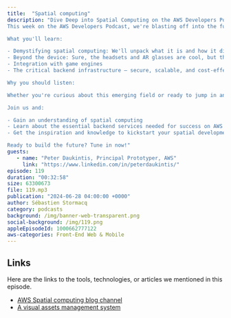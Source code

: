 ```yaml
---
title:  "Spatial computing"
description: "Dive Deep into Spatial Computing on the AWS Developers Podcast
This week on the AWS Developers Podcast, we're blasting off into the future with a deep dive into spatial computing!

What you'll learn:

- Demystifying spatial computing: We'll unpack what it is and how it differs from traditional mobile development.
- Beyond the device: Sure, the headsets and AR glasses are cool, but that's just the tip of the iceberg. We'll explore the hidden world that powers spatial experiences: 3D object creation, storage, and display
- Integration with game engines
- The critical backend infrastructure – secure, scalable, and cost-effective

Why you should listen:

Whether you're curious about this emerging field or ready to jump in and develop your own spatial app, this episode is your one-stop shop!

Join us and:

- Gain an understanding of spatial computing
- Learn about the essential backend services needed for success on AWS
- Get the inspiration and knowledge to kickstart your spatial development journey

Ready to build the future? Tune in now!"
guests:
   - name: "Peter Daukintis, Principal Prototyper, AWS"
     link: "https://www.linkedin.com/in/peterdaukintis/"
episode: 119
duration: "00:32:58" 
size: 63300673
file: 119.mp3
publication: "2024-06-28 04:00:00 +0000"
author: Sébastien Stormacq
category: podcasts
background: /img/banner-web-transparent.png
social-background: /img/119.png
appleEpisodeId: 1000662777122
aws-categories: Front-End Web & Mobile
---
```



## Links

Here are the links to the tools, technologies, or articles we mentioned in this episode.

- [AWS Spatial computing blog channel](https://aws.amazon.com/blogs/spatial/)
- [A visual assets management system](https://aws.amazon.com/blogs/spatial/visual-asset-management-system-2-0-release/)